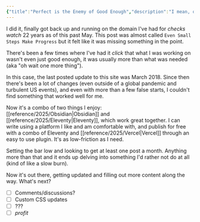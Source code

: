 ```yaml
---
{"title":"Perfect is the Enemy of Good Enough","description":"I mean, obviously right?","date":"2025-08-10","tags":["ponder","mentality"],"dg-publish":true,"created":"2025-08-10 20:11:08","updated":"2025-08-15T21:13:37-04:00","permalink":"/notes/2025/perfect-is-the-enemy-of-good-enough/","dgPassFrontmatter":true,"noteIcon":"3"}
---
```


I did it, finally got back up and running on the domain I've had for _checks watch_ 22 years as of this past May. This post was almost called `Even Small Steps Make Progress` but it felt like it was missing something in the point.

There's been a few times where I've had it _click_ that what I was working on wasn't even just good enough, it was usually more than what was needed (aka "oh wait one more thing").

In this case, the last posted update to this site was March 2018. Since then there's been a lot of changes (even outside of a global pandemic and turbulent US events), and even with more than a few false starts, I couldn't find something that worked well for me.

Now it's a combo of two things I enjoy: [[reference/2025/Obsidian\|Obsidian]] and [[reference/2025/Eleventy\|Eleventy]], which work great together. I can write using a platform I like and am comfortable with, and publish for free with a combo of Eleventy and [[reference/2025/Vercel\|Vercel]] through an easy to use plugin. It's as low-friction as I need.

Setting the bar low and looking to get at least one post a month. Anything more than that and it ends up delving into something I'd rather not do at all (kind of like a slow burn).

Now it's out there, getting updated and filling out more content along the way. What's next?

- [ ] Comments/discussions?
- [ ] Custom CSS updates
- [ ] ???
- [ ] _profit_